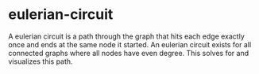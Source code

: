 # eulerian-circuit
A eulerian circuit is a path through the graph that hits each edge exactly once and ends at the same node it started. An eulerian circuit exists for all connected graphs where all nodes have even degree. This solves for and visualizes this path.